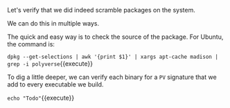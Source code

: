 Let's verify that we did indeed scramble packages on the system.

We can do this in multiple ways.

The quick and easy way is to check the source of the package. For Ubuntu, the command is:

`dpkg --get-selections | awk '{print $1}' | xargs apt-cache madison | grep -i polyverse`{{execute}}

To dig a little deeper, we can verify each binary for a `PV` signature that we add to every executable
we build.

`echo "Todo"`{{execute}}

